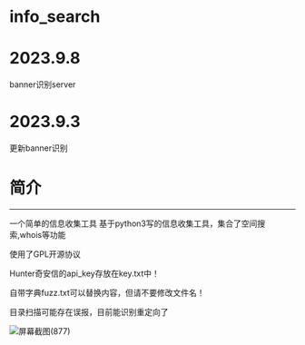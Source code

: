 # info_search

# 2023.9.8
banner识别server

# 2023.9.3
更新banner识别

# 简介
___________________________________________________
一个简单的信息收集工具
基于python3写的信息收集工具，集合了空间搜索,whois等功能

使用了GPL开源协议

Hunter奇安信的api_key存放在key.txt中！

自带字典fuzz.txt可以替换内容，但请不要修改文件名！

目录扫描可能存在误报，目前能识别重定向了


![屏幕截图(877)](https://github.com/whoiiii/info_search/assets/99535521/070ecc38-7417-4562-b939-8c32f876ca7a)

